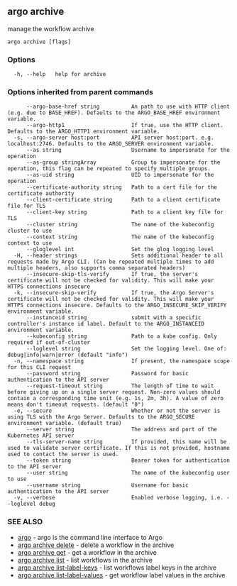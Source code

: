 ## argo archive

manage the workflow archive

```
argo archive [flags]
```

### Options

```
  -h, --help   help for archive
```

### Options inherited from parent commands

```
      --argo-base-href string          An path to use with HTTP client (e.g. due to BASE_HREF). Defaults to the ARGO_BASE_HREF environment variable.
      --argo-http1                     If true, use the HTTP client. Defaults to the ARGO_HTTP1 environment variable.
  -s, --argo-server host:port          API server host:port. e.g. localhost:2746. Defaults to the ARGO_SERVER environment variable.
      --as string                      Username to impersonate for the operation
      --as-group stringArray           Group to impersonate for the operation, this flag can be repeated to specify multiple groups.
      --as-uid string                  UID to impersonate for the operation
      --certificate-authority string   Path to a cert file for the certificate authority
      --client-certificate string      Path to a client certificate file for TLS
      --client-key string              Path to a client key file for TLS
      --cluster string                 The name of the kubeconfig cluster to use
      --context string                 The name of the kubeconfig context to use
      --gloglevel int                  Set the glog logging level
  -H, --header strings                 Sets additional header to all requests made by Argo CLI. (Can be repeated multiple times to add multiple headers, also supports comma separated headers)
      --insecure-skip-tls-verify       If true, the server's certificate will not be checked for validity. This will make your HTTPS connections insecure
  -k, --insecure-skip-verify           If true, the Argo Server's certificate will not be checked for validity. This will make your HTTPS connections insecure. Defaults to the ARGO_INSECURE_SKIP_VERIFY environment variable.
      --instanceid string              submit with a specific controller's instance id label. Default to the ARGO_INSTANCEID environment variable.
      --kubeconfig string              Path to a kube config. Only required if out-of-cluster
      --loglevel string                Set the logging level. One of: debug|info|warn|error (default "info")
  -n, --namespace string               If present, the namespace scope for this CLI request
      --password string                Password for basic authentication to the API server
      --request-timeout string         The length of time to wait before giving up on a single server request. Non-zero values should contain a corresponding time unit (e.g. 1s, 2m, 3h). A value of zero means don't timeout requests. (default "0")
  -e, --secure                         Whether or not the server is using TLS with the Argo Server. Defaults to the ARGO_SECURE environment variable. (default true)
      --server string                  The address and port of the Kubernetes API server
      --tls-server-name string         If provided, this name will be used to validate server certificate. If this is not provided, hostname used to contact the server is used.
      --token string                   Bearer token for authentication to the API server
      --user string                    The name of the kubeconfig user to use
      --username string                Username for basic authentication to the API server
  -v, --verbose                        Enabled verbose logging, i.e. --loglevel debug
```

### SEE ALSO

* [argo](argo.md)	 - argo is the command line interface to Argo
* [argo archive delete](argo_archive_delete.md)	 - delete a workflow in the archive
* [argo archive get](argo_archive_get.md)	 - get a workflow in the archive
* [argo archive list](argo_archive_list.md)	 - list workflows in the archive
* [argo archive list-label-keys](argo_archive_list-label-keys.md)	 - list workflows label keys in the archive
* [argo archive list-label-values](argo_archive_list-label-values.md)	 - get workflow label values in the archive

